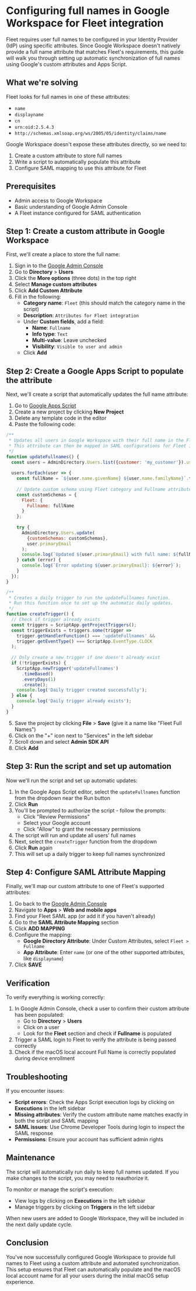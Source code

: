 # Configuring full names in Google Workspace for Fleet integration

Fleet requires user full names to be configured in your Identity Provider (IdP) using specific attributes. Since Google Workspace doesn't natively provide a full name attribute that matches Fleet's requirements, this guide will walk you through setting up automatic synchronization of full names using Google's custom attributes and Apps Script.

## What we're solving

Fleet looks for full names in one of these attributes:
- `name`
- `displayname`
- `cn`
- `urn:oid:2.5.4.3`
- `http://schemas.xmlsoap.org/ws/2005/05/identity/claims/name`

Google Workspace doesn't expose these attributes directly, so we need to:
1. Create a custom attribute to store full names
2. Write a script to automatically populate this attribute
3. Configure SAML mapping to use this attribute for Fleet

## Prerequisites

- Admin access to Google Workspace
- Basic understanding of Google Admin Console
- A Fleet instance configured for SAML authentication

## Step 1: Create a custom attribute in Google Workspace

First, we'll create a place to store the full name:

1. Sign in to the [Google Admin Console](https://admin.google.com)
2. Go to **Directory** > **Users**
3. Click the **More options** (three dots) in the top right
4. Select **Manage custom attributes**
5. Click **Add Custom Attribute**
6. Fill in the following:
   - **Category name**: `Fleet` (this should match the category name in the script)
   - **Description**: `Attributes for Fleet integration`
   - Under **Custom fields**, add a field:
     - **Name**: `Fullname`
     - **Info type**: `Text`
     - **Multi-value**: Leave unchecked
     - **Visibility**: `Visible to user and admin`
   - Click **Add**

## Step 2: Create a Google Apps Script to populate the attribute

Next, we'll create a script that automatically updates the full name attribute:

1. Go to [Google Apps Script](https://script.google.com)
2. Create a new project by clicking **New Project**
3. Delete any template code in the editor
4. Paste the following code:

```javascript
/**
 * Updates all users in Google Workspace with their full name in the Fleet.Fullname custom attribute.
 * This attribute can then be mapped in SAML configurations for Fleet integration.
 */
function updateFullnames() {
  const users = AdminDirectory.Users.list({customer: 'my_customer'}).users;
  
  users.forEach(user => {
    const fullName = `${user.name.givenName} ${user.name.familyName}`.trim();
    
    // Update custom schema using Fleet category and Fullname attribute
    const customSchemas = {
      Fleet: {
        Fullname: fullName
      }
    };
    
    try {
      AdminDirectory.Users.update(
        {customSchemas: customSchemas},
        user.primaryEmail
      );
      console.log(`Updated ${user.primaryEmail} with full name: ${fullName}`);
    } catch (error) {
      console.log(`Error updating ${user.primaryEmail}: ${error}`);
    }
  });
}

/**
 * Creates a daily trigger to run the updateFullnames function.
 * Run this function once to set up the automatic daily updates.
 */
function createTrigger() {
  // Check if trigger already exists
  const triggers = ScriptApp.getProjectTriggers();
  const triggerExists = triggers.some(trigger => 
    trigger.getHandlerFunction() === 'updateFullnames' && 
    trigger.getEventType() === ScriptApp.EventType.CLOCK
  );
  
  // Only create a new trigger if one doesn't already exist
  if (!triggerExists) {
    ScriptApp.newTrigger('updateFullnames')
      .timeBased()
      .everyDays(1)
      .create();
    console.log('Daily trigger created successfully');
  } else {
    console.log('Daily trigger already exists');
  }
}
```

5. Save the project by clicking **File** > **Save** (give it a name like "Fleet Full Names")
6. Click on the "+" icon next to "Services" in the left sidebar
7. Scroll down and select **Admin SDK API**
8. Click **Add**

## Step 3: Run the script and set up automation

Now we'll run the script and set up automatic updates:

1. In the Google Apps Script editor, select the `updateFullnames` function from the dropdown near the Run button
2. Click **Run**
3. You'll be prompted to authorize the script - follow the prompts:
   - Click "Review Permissions"
   - Select your Google account
   - Click "Allow" to grant the necessary permissions
4. The script will run and update all users' full names
5. Next, select the `createTrigger` function from the dropdown
6. Click **Run** again
7. This will set up a daily trigger to keep full names synchronized

## Step 4: Configure SAML Attribute Mapping

Finally, we'll map our custom attribute to one of Fleet's supported attributes:

1. Go back to the [Google Admin Console](https://admin.google.com)
2. Navigate to **Apps** > **Web and mobile apps**
3. Find your Fleet SAML app (or add it if you haven't already)
4. Go to the **SAML Attribute Mapping** section
5. Click **ADD MAPPING**
6. Configure the mapping:
   - **Google Directory Attribute**: Under Custom Attributes, select `Fleet > Fullname`
   - **App Attribute**: Enter `name` (or one of the other supported attributes, like `displayname`)
7. Click **SAVE**

## Verification

To verify everything is working correctly:

1. In Google Admin Console, check a user to confirm their custom attribute has been populated:
   - Go to **Directory** > **Users**
   - Click on a user
   - Look for the **Fleet** section and check if **Fullname** is populated
2. Trigger a SAML login to Fleet to verify the attribute is being passed correctly
3. Check if the macOS local account Full Name is correctly populated during device enrollment

## Troubleshooting

If you encounter issues:

- **Script errors**: Check the Apps Script execution logs by clicking on **Executions** in the left sidebar
- **Missing attributes**: Verify the custom attribute name matches exactly in both the script and SAML mapping
- **SAML issues**: Use Chrome Developer Tools during login to inspect the SAML response
- **Permissions**: Ensure your account has sufficient admin rights

## Maintenance

The script will automatically run daily to keep full names updated. If you make changes to the script, you may need to reauthorize it.

To monitor or manage the script's execution:
- View logs by clicking on **Executions** in the left sidebar
- Manage triggers by clicking on **Triggers** in the left sidebar

When new users are added to Google Workspace, they will be included in the next daily update cycle.

## Conclusion

You've now successfully configured Google Workspace to provide full names to Fleet using a custom attribute and automated synchronization. This setup ensures that Fleet can automatically populate and the macOS local account name for all your users during the initial macOS setup experience.


<meta name="articleTitle" value="Configuring full names in Google Workspace">
<meta name="authorFullName" value="Allen Houchins">
<meta name="authorGitHubUsername" value="allenhouchins">
<meta name="category" value="guides">
<meta name="publishedOn" value="2025-02-25">
<meta name="description" value="Populating full name during macOS setup experience from Google Workspace">
